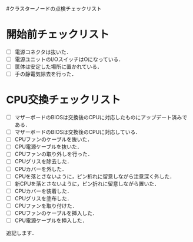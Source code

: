 #クラスターノードの点検チェックリスト

# 開始前チェックリスト

- [ ] 電源コネクタは抜いた．
- [ ] 電源ユニットのI/OスイッチはOになっている．
- [ ] 筐体は安定した場所に置かれている．
- [ ] 手の静電気除去を行った．

# CPU交換チェックリスト

- [ ] マザーボードのBIOSは交換後のCPUに対応したものにアップデート済みである．
- [ ] マザーボードのBIOSは交換後のCPUに対応している．
- [ ] CPUファンのケーブルを抜いた．
- [ ] CPU電源ケーブルを抜いた．
- [ ] CPUファンの取り外しを行った．
- [ ] CPUグリスを除去した．
- [ ] CPUカバーを外した．
- [ ] CPUを落とさないように，ピン折れに留意しながら注意深く外した．
- [ ] 新CPUを落とさないように，ピン折れに留意しながら置いた．
- [ ] CPUカバーを装着した．
- [ ] CPUグリスを塗布した．
- [ ] CPUファンを取り付けた．
- [ ] CPUファンのケーブルを挿入した．
- [ ] CPU電源ケーブルを挿入した．

追記します．
